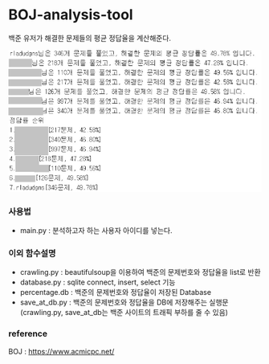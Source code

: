 # BOJ-analysis-tool
백준 유저가 해결한 문제들의 평균 정답율을 계산해준다.

![img](./img.jpg)

### 사용법
- main.py : 분석하고자 하는 사용자 아이디를 넣는다.

### 이외 함수설명
- crawling.py : beautifulsoup을 이용하여 백준의 문제번호와 정답율을 list로 반환
- database.py : sqlite connect, insert, select 기능
- percentage.db : 백준의 문제번호와 정답율이 저장된 Database
- save_at_db.py : 백준의 문제번호와 정답율을 DB에 저장해주는 실행문
(crawling.py, save_at_db는 백준 사이트의 트래픽 부하를 줄 수 있음)

### reference
BOJ : https://www.acmicpc.net/
